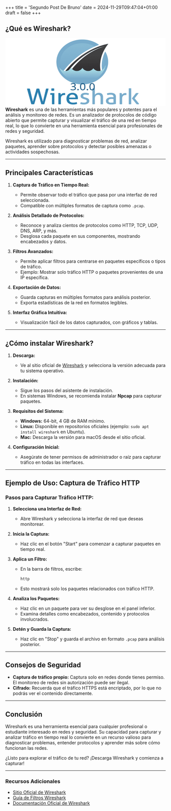 +++
title = 'Segundo Post De Bruno'
date = 2024-11-29T09:47:04+01:00
draft = false
+++
## ¿Qué es Wireshark?
![Interfaz de Whireshark](./Logo-de-Wireshark.png)
**Wireshark** es una de las herramientas más populares y potentes para el análisis y monitoreo de redes. Es un analizador de protocolos de código abierto que permite capturar y visualizar el tráfico de una red en tiempo real, lo que lo convierte en una herramienta esencial para profesionales de redes y seguridad.

Wireshark es utilizado para diagnosticar problemas de red, analizar paquetes, aprender sobre protocolos y detectar posibles amenazas o actividades sospechosas.

---

## Principales Características

1. **Captura de Tráfico en Tiempo Real:**
   - Permite observar todo el tráfico que pasa por una interfaz de red seleccionada.
   - Compatible con múltiples formatos de captura como `.pcap`.

2. **Análisis Detallado de Protocolos:**
   - Reconoce y analiza cientos de protocolos como HTTP, TCP, UDP, DNS, ARP, y más.
   - Desglosa cada paquete en sus componentes, mostrando encabezados y datos.

3. **Filtros Avanzados:**
   - Permite aplicar filtros para centrarse en paquetes específicos o tipos de tráfico.
   - Ejemplo: Mostrar solo tráfico HTTP o paquetes provenientes de una IP específica.

4. **Exportación de Datos:**
   - Guarda capturas en múltiples formatos para análisis posterior.
   - Exporta estadísticas de la red en formatos legibles.

5. **Interfaz Gráfica Intuitiva:**
   - Visualización fácil de los datos capturados, con gráficos y tablas.

---

## ¿Cómo instalar Wireshark?

1. **Descarga:**
   - Ve al sitio oficial de [Wireshark](https://www.wireshark.org/download.html) y selecciona la versión adecuada para tu sistema operativo.

2. **Instalación:**
   - Sigue los pasos del asistente de instalación.
   - En sistemas Windows, se recomienda instalar **Npcap** para capturar paquetes.

3. **Requisitos del Sistema:**
   - **Windows:** 64-bit, 4 GB de RAM mínimo.
   - **Linux:** Disponible en repositorios oficiales (ejemplo: `sudo apt install wireshark` en Ubuntu).
   - **Mac:** Descarga la versión para macOS desde el sitio oficial.

4. **Configuración Inicial:**
   - Asegúrate de tener permisos de administrador o raíz para capturar tráfico en todas las interfaces.

---

## Ejemplo de Uso: Captura de Tráfico HTTP

### Pasos para Capturar Tráfico HTTP:

1. **Selecciona una Interfaz de Red:**
   - Abre Wireshark y selecciona la interfaz de red que deseas monitorear.

2. **Inicia la Captura:**
   - Haz clic en el botón "Start" para comenzar a capturar paquetes en tiempo real.

3. **Aplica un Filtro:**
   - En la barra de filtros, escribe:
     ```bash
     http
     ```
   - Esto mostrará solo los paquetes relacionados con tráfico HTTP.

4. **Analiza los Paquetes:**
   - Haz clic en un paquete para ver su desglose en el panel inferior.
   - Examina detalles como encabezados, contenido y protocolos involucrados.

5. **Detén y Guarda la Captura:**
   - Haz clic en "Stop" y guarda el archivo en formato `.pcap` para análisis posterior.

---

## Consejos de Seguridad

- **Captura de tráfico propio:** Captura solo en redes donde tienes permiso. El monitoreo de redes sin autorización puede ser ilegal.
- **Cifrado:** Recuerda que el tráfico HTTPS está encriptado, por lo que no podrás ver el contenido directamente.

---

## Conclusión

Wireshark es una herramienta esencial para cualquier profesional o estudiante interesado en redes y seguridad. Su capacidad para capturar y analizar tráfico en tiempo real lo convierte en un recurso valioso para diagnosticar problemas, entender protocolos y aprender más sobre cómo funcionan las redes.

¿Listo para explorar el tráfico de tu red? ¡Descarga Wireshark y comienza a capturar!

---

### Recursos Adicionales

- [Sitio Oficial de Wireshark](https://www.wireshark.org/)
- [Guía de Filtros Wireshark](https://wiki.wireshark.org/DisplayFilters)
- [Documentación Oficial de Wireshark](https://www.wireshark.org/docs/)
